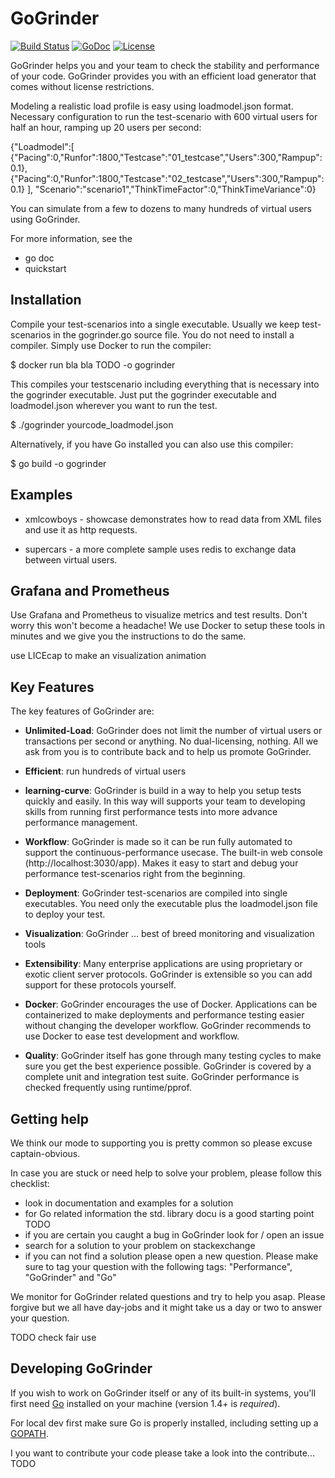 GoGrinder
==============

[![Build Status](https://drone.io/github.com/finklabs/GoGrinder/status.png)](https://drone.io/github.com/finklabs/GoGrinder/latest)
[![GoDoc](https://godoc.org/github.com/finklabs/GoGrinder?status.svg)](https://godoc.org/github.com/finklabs/GoGrinder)
[![License](http://img.shields.io/badge/license-MIT-yellowgreen.svg)](MIT_LICENSE)

GoGrinder helps you and your team to check the stability and performance of your code. GoGrinder provides you with an efficient load generator that comes without license restrictions.

Modeling a realistic load profile is easy using loadmodel.json format. Necessary configuration to run the test-scenario with 600 virtual users for half an hour, ramping up 20 users per second:

{"Loadmodel":[
	{"Pacing":0,"Runfor":1800,"Testcase":"01_testcase","Users":300,"Rampup":0.1},
	{"Pacing":0,"Runfor":1800,"Testcase":"02_testcase","Users":300,"Rampup":0.1}
],
"Scenario":"scenario1","ThinkTimeFactor":0,"ThinkTimeVariance":0}

You can simulate from a few to dozens to many hundreds of virtual users using GoGrinder.

For more information, see the

* go doc
* quickstart


## Installation

Compile your test-scenarios into a single executable. Usually we keep test-scenarios in the gogrinder.go source file. You do not need to install a compiler. Simply use Docker to run the compiler:

$ docker run bla bla TODO -o gogrinder

This compiles your testscenario including everything that is necessary into the gogrinder executable. Just put the gogrinder executable and loadmodel.json wherever you want to run the test.

$ ./gogrinder yourcode_loadmodel.json

Alternatively, if you have Go installed you can also use this compiler:

$ go build -o gogrinder


## Examples

* xmlcowboys - showcase demonstrates how to read data from XML files and use it as http requests.

* supercars - a more complete sample uses redis to exchange data between virtual users.


## Grafana and Prometheus

Use Grafana and Prometheus to visualize metrics and test results. Don't worry this won't become a headache! We use Docker to setup these tools in minutes and we give you the instructions to do the same.

use LICEcap to make an visualization animation


## Key Features

The key features of GoGrinder are:

* **Unlimited-Load**: GoGrinder does not limit the number of virtual users or transactions per second or anything. No dual-licensing, nothing. All we ask from you is to contribute back and to help us promote GoGrinder. 

* **Efficient**: run hundreds of virtual users

* **learning-curve**: GoGrinder is build in a way to help you setup tests quickly and easily. In this way will supports your team to developing skills from running first performance tests into more advance performance management. 

* **Workflow**: GoGrinder is made so it can be run fully automated to support the continuous-performance usecase. The built-in web console (http://localhost:3030/app). Makes it easy to start and debug your performance test-scenarios right from the beginning.

* **Deployment**: GoGrinder test-scenarios are compiled into single executables. You need only the executable plus the loadmodel.json file to deploy your test.

* **Visualization**: GoGrinder ... best of breed monitoring and visualization tools

* **Extensibility**: Many enterprise applications are using proprietary or exotic client server protocols. GoGrinder is extensible so you can add support for these protocols yourself.

* **Docker**: GoGrinder encourages the use of Docker. Applications can be containerized
  to make deployments and performance testing easier without changing the developer
  workflow. GoGrinder recommends to use Docker to ease test development and workflow.

* **Quality**: GoGrinder itself has gone through many testing cycles to make sure you get the best experience possible. GoGrinder is covered by a complete unit and integration test suite. GoGrinder performance is checked frequently using runtime/pprof.


## Getting help

We think our mode to supporting you is pretty common so please excuse captain-obvious.

In case you are stuck or need help to solve your problem, please follow this checklist:

* look in documentation and examples for a solution
* for Go related information the std. library docu is a good starting point TODO
* if you are certain you caught a bug in GoGrinder look for / open an issue
* search for a solution to your problem on stackexchange
* if you can not find a solution please open a new question. Please make sure to tag your question with the following tags: "Performance", "GoGrinder" and "Go"

We monitor for GoGrinder related questions and try to help you asap. Please forgive but we all have day-jobs and it might take us a day or two to answer your question.

TODO check fair use


## Developing GoGrinder

If you wish to work on GoGrinder itself or any of its built-in systems,
you'll first need [Go](https://www.golang.org) installed on your
machine (version 1.4+ is *required*).

For local dev first make sure Go is properly installed, including setting up a
[GOPATH](https://golang.org/doc/code.html#GOPATH).

I you want to contribute your code please take a look into the contribute... TODO
